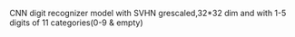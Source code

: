CNN digit recognizer model with SVHN grescaled,32*32 dim and with 1-5 digits of 11 categories(0-9 & empty)
